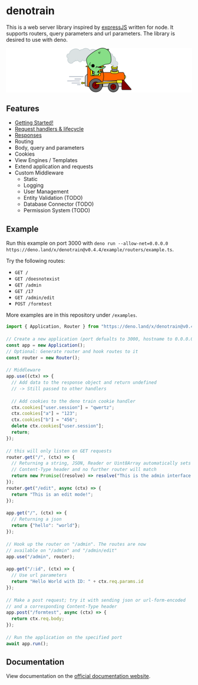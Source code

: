 # denotrain

This is a web server library inspired by [expressJS](https://expressjs.com) written for node. It supports routers, query parameters and url parameters. The library is desired to use with deno.

![Deno Train Logo](./doc/denotrain-scaled.png)

## Features

 - [Getting Started!](./doc/getting_started.md)
 - [Request handlers & lifecycle](./doc/handlers.md)
 - [Responses](./doc/responses.md)
 - Routing
 - Body, query and parameters
 - Cookies
 - View Engines / Templates
 - Extend application and requests
 - Custom Middleware
   - Static
   - Logging
   - User Management
   - Entity Validation (TODO)
   - Database Connector (TODO)
   - Permission System (TODO)

## Example

Run this example on port 3000 with `deno run --allow-net=0.0.0.0 https://deno.land/x/denotrain@v0.4.4/example/routers/example.ts`.

Try the following routes:

 - `GET /`
 - `GET /doesnotexist`
 - `GET /admin`
 - `GET /17`
 - `GET /admin/edit`
 - `POST /formtest`

More examples are in this repository under `/examples`.

```ts
import { Application, Router } from "https://deno.land/x/denotrain@v0.4.4/mod.ts";

// Create a new application (port defualts to 3000, hostname to 0.0.0.0)
const app = new Application();
// Optional: Generate router and hook routes to it
const router = new Router();

// Middleware 
app.use((ctx) => {
  // Add data to the response object and return undefined
  // -> Still passed to other handlers

  // Add cookies to the deno train cookie handler
  ctx.cookies["user.session"] = "qwertz";
  ctx.cookies["a"] = "123";
  ctx.cookies["b"] = "456";
  delete ctx.cookies["user.session"];
  return;
});

// this will only listen on GET requests
router.get("/", (ctx) => {
  // Returning a string, JSON, Reader or Uint8Array automatically sets
  // Content-Type header and no further router will match
  return new Promise((resolve) => resolve("This is the admin interface!")); 
});
router.get("/edit", async (ctx) => {
  return "This is an edit mode!"; 
});

app.get("/", (ctx) => {
  // Returning a json
  return {"hello": "world"};
});

// Hook up the router on "/admin". The routes are now
// available on "/admin" and "/admin/edit"
app.use("/admin", router);

app.get("/:id", (ctx) => {
  // Use url parameters
  return "Hello World with ID: " + ctx.req.params.id
});

// Make a post request; try it with sending json or url-form-encoded
// and a corresponding Content-Type header
app.post("/formtest", async (ctx) => {
  return ctx.req.body;
});

// Run the application on the specified port
await app.run();
```

## Documentation

View documentation on the [official documentation website](https://doc.deno.land/https/deno.land/x/denotrain@master/mod.ts).
